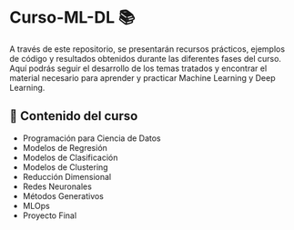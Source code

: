 # Curso-ML-DL 📚

A través de este repositorio, se presentarán recursos prácticos, ejemplos de código y resultados obtenidos durante las diferentes fases del curso. Aquí podrás seguir el desarrollo de los temas tratados y encontrar el material necesario para aprender y practicar Machine Learning y Deep Learning.

## 📌 Contenido del curso
- Programación para Ciencia de Datos
- Modelos de Regresión
- Modelos de Clasificación
- Modelos de Clustering
- Reducción Dimensional
- Redes Neuronales
- Métodos Generativos
- MLOps
- Proyecto Final
